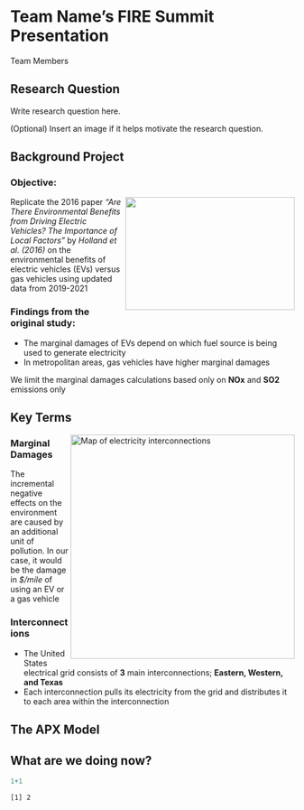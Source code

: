 # Team Name’s FIRE Summit Presentation
Team Members

## Research Question

Write research question here.

(Optional) Insert an image if it helps motivate the research question.

## Background Project

### Objective: 
<img align="right" width="300" height="200" src="https://github.com/umdfiresa2023/fire-summit-alter-eco/assets/28952036/b4bdd171-9f79-4bba-b042-695910184a6c">


Replicate the 2016 paper
_“Are There Environmental Benefits from Driving Electric Vehicles? The Importance of Local Factors”_ by _Holland et al. (2016)_ 
on the environmental benefits of electric vehicles (EVs) versus gas vehicles using updated data from 2019-2021

### Findings from the original study:

+ The marginal damages of EVs depend on which fuel source is being used to generate electricity
+ In metropolitan areas, gas vehicles have higher marginal damages
    
We limit the marginal damages calculations based only on **NOx** and **SO2** emissions only

## Key Terms
<img align="right" width="397" alt="Map of electricity interconnections" src="https://github.com/umdfiresa2023/fire-summit-alter-eco/assets/28952036/8eb8b12d-14c1-41fd-bf79-f1a3b2de54ad">

### Marginal Damages

The incremental negative effects on the environment are caused by an additional unit of pollution. In our case, it would be the damage in _$/mile_ of using an EV or a gas vehicle

### Interconnections 

+ The United States electrical grid consists of **3** main interconnections; **Eastern, Western, and Texas**
+ Each interconnection pulls its electricity from the grid and distributes it to each area within the interconnection

## The APX Model

## What are we doing now?

``` r
1+1
```

    [1] 2

